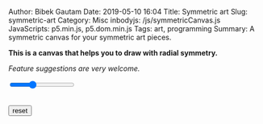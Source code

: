 Author: Bibek Gautam
Date: 2019-05-10 16:04
Title: Symmetric art
Slug: symmetric-art
Category: Misc
inbodyjs: /js/symmetricCanvas.js
JavaScripts: p5.min.js, p5.dom.min.js
Tags: art, programming
Summary: A symmetric canvas for your symmetric art pieces.

**This is a canvas that helps you to draw with radial symmetry.**

*Feature suggestions are very welcome.*

<input class="slider" type="range" id="slider" min="3" max="9" step="1" value="5"> 
<br><br>  
<span id="canvas" style="touch-action: none;" class="noScroll" ontouchmove="noscroll"></span>

<button id="reset">reset</button>
